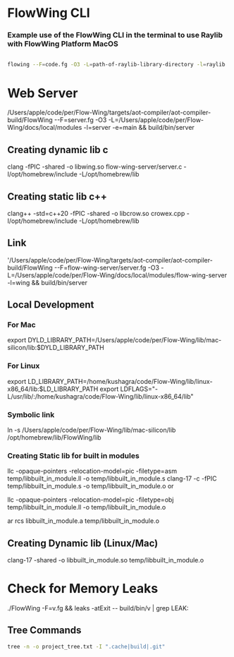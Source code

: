 # FlowWing CLI

### Example use of the FlowWing CLI in the terminal to use Raylib with FlowWing Platform MacOS

```bash

flowing --F=code.fg -O3 -L=path-of-raylib-library-directory -l=raylib  -framework=CoreFoundation -framework=CoreGraphics -framework=Cocoa -framework=IOKit -framework=CoreVideo


```

# Web Server

/Users/apple/code/per/Flow-Wing/targets/aot-compiler/aot-compiler-build/FlowWing --F=server.fg -O3 -L=/Users/apple/code/per/Flow-Wing/docs/local/modules -l=server -e=main && build/bin/server

## Creating dynamic lib c

clang -fPIC -shared -o libwing.so flow-wing-server/server.c -I/opt/homebrew/include -L/opt/homebrew/lib

## Creating static lib c++

clang++ -std=c++20 -fPIC -shared -o libcrow.so crowex.cpp -I/opt/homebrew/include -L/opt/homebrew/lib

## Link

'/Users/apple/code/per/Flow-Wing/targets/aot-compiler/aot-compiler-build/FlowWing --F=flow-wing-server/server.fg -O3 -L=/Users/apple/code/per/Flow-Wing/docs/local/modules/flow-wing-server -l=wing && build/bin/server

## Local Development

### For Mac

export DYLD_LIBRARY_PATH=/Users/apple/code/per/Flow-Wing/lib/mac-silicon/lib:$DYLD_LIBRARY_PATH

### For Linux

export LD_LIBRARY_PATH=/home/kushagra/code/Flow-Wing/lib/linux-x86_64/lib:$LD_LIBRARY_PATH
export LDFLAGS="-L/usr/lib/:/home/kushagra/code/Flow-Wing/lib/linux-x86_64/lib"

### Symbolic link

ln -s /Users/apple/code/per/Flow-Wing/lib/mac-silicon/lib /opt/homebrew/lib/FlowWing/lib

### Creating Static lib for built in modules

llc -opaque-pointers -relocation-model=pic -filetype=asm temp/libbuilt_in_module.ll -o temp/libbuilt_in_module.s
clang-17 -c -fPIC temp/libbuilt_in_module.s -o temp/libbuilt_in_module.o
or

llc -opaque-pointers -relocation-model=pic -filetype=obj temp/libbuilt_in_module.ll -o temp/libbuilt_in_module.o

ar rcs libbuilt_in_module.a temp/libbuilt_in_module.o

## Creating Dynamic lib (Linux/Mac)

clang-17 -shared -o libbuilt_in_module.so temp/libbuilt_in_module.o

# Check for Memory Leaks

./FlowWing -F=v.fg && leaks -atExit -- build/bin/v | grep LEAK:

## Tree Commands

```bash
tree -n -o project_tree.txt -I ".cache|build|.git"
```
